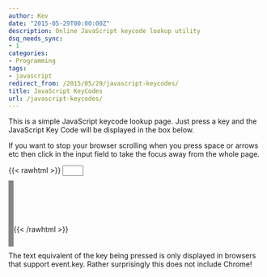 ```yaml
---
author: Kev
date: "2015-05-29T00:00:00Z"
description: Online JavaScript keycode lookup utility
dsq_needs_sync:
- 1
categories:
- Programming
tags:
- javascript
redirect_from: /2015/05/29/javascript-keycodes/
title: JavaScript KeyCodes
url: /javascript-keycodes/
---
```

This is a simple JavaScript keycode lookup page. Just press a key and the JavaScript Key Code will be displayed in the box below.

If you want to stop your browser scrolling when you press space or arrows etc then click in the input field to take the focus away from the whole page.

{{< rawhtml >}}
<input type="text" maxlength="0" size="2">

<script>
  window.addEventListener("keydown", function (event) {
    document.getElementById("code").innerHTML = event.keyCode;
    if (event.key) {
      if (event.keyCode > 47 && event.keyCode < 91) {
        document.getElementById("char").innerHTML = " - " + event.key
      } else {
        document.getElementById("char").innerHTML = " - " + event.key;
      }
    }
  }, false);
</script>
<span id="code" style="background-color: #faee95; font-size: 100;  border-style: solid; border-width: 5px; border-color: #848789"></span>
<span id="char" style="font-size: 70;"></span>
{{< /rawhtml >}}

The text equivalent of the key being pressed is only displayed in browsers that support event.key. Rather surprisingly this does not include Chrome!